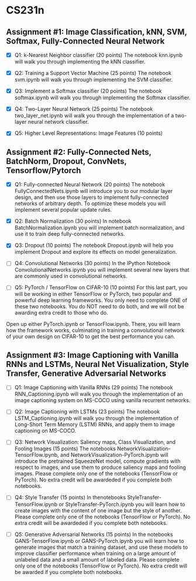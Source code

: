 # CS231n

## Assignment #1: Image Classification, kNN, SVM, Softmax, Fully-Connected Neural Network
- [x] Q1: k-Nearest Neighbor classifier (20 points)
The notebook knn.ipynb will walk you through implementing the kNN classifier.

- [x] Q2: Training a Support Vector Machine (25 points)
The notebook svm.ipynb will walk you through implementing the SVM classifier.

- [x] Q3: Implement a Softmax classifier (20 points)
The notebook softmax.ipynb will walk you through implementing the Softmax classifier.

- [x] Q4: Two-Layer Neural Network (25 points)
The notebook two_layer_net.ipynb will walk you through the implementation of a two-layer neural network classifier.

- [x] Q5: Higher Level Representations: Image Features (10 points)
## Assignment #2: Fully-Connected Nets, BatchNorm, Dropout, ConvNets, Tensorflow/Pytorch
- [x] Q1: Fully-connected Neural Network (20 points)
The notebook FullyConnectedNets.ipynb will introduce you to our modular layer design, and then use those layers to implement fully-connected networks of arbitrary depth. To optimize these models you will implement several popular update rules.

- [x] Q2: Batch Normalization (30 points)
In notebook BatchNormalization.ipynb you will implement batch normalization, and use it to train deep fully-connected networks.

- [x] Q3: Dropout (10 points)
The notebook Dropout.ipynb will help you implement Dropout and explore its effects on model generalization.

- [ ] Q4: Convolutional Networks (30 points)
In the IPython Notebook ConvolutionalNetworks.ipynb you will implement several new layers that are commonly used in convolutional networks.

- [ ] Q5: PyTorch / TensorFlow on CIFAR-10 (10 points)
For this last part, you will be working in either TensorFlow or PyTorch, two popular and powerful deep learning frameworks. You only need to complete ONE of these two notebooks. You do NOT need to do both, and we will not be awarding extra credit to those who do.

Open up either PyTorch.ipynb or TensorFlow.ipynb. There, you will learn how the framework works, culminating in training a convolutional network of your own design on CIFAR-10 to get the best performance you can.

## Assignment #3: Image Captioning with Vanilla RNNs and LSTMs, Neural Net Visualization, Style Transfer, Generative Adversarial Networks
- [ ] Q1: Image Captioning with Vanilla RNNs (29 points)
The notebook RNN_Captioning.ipynb will walk you through the implementation of an image captioning system on MS-COCO using vanilla recurrent networks.

- [ ] Q2: Image Captioning with LSTMs (23 points)
The notebook LSTM_Captioning.ipynb will walk you through the implementation of Long-Short Term Memory (LSTM) RNNs, and apply them to image captioning on MS-COCO.

- [ ] Q3: Network Visualization: Saliency maps, Class Visualization, and Fooling Images (15 points)
The notebooks NetworkVisualization-TensorFlow.ipynb, and NetworkVisualization-PyTorch.ipynb will introduce the pretrained SqueezeNet model, compute gradients with respect to images, and use them to produce saliency maps and fooling images. Please complete only one of the notebooks (TensorFlow or PyTorch). No extra credit will be awardeded if you complete both notebooks.

- [ ] Q4: Style Transfer (15 points)
In thenotebooks StyleTransfer-TensorFlow.ipynb or StyleTransfer-PyTorch.ipynb you will learn how to create images with the content of one image but the style of another. Please complete only one of the notebooks (TensorFlow or PyTorch). No extra credit will be awardeded if you complete both notebooks.

- [ ] Q5: Generative Adversarial Networks (15 points)
In the notebooks GANS-TensorFlow.ipynb or GANS-PyTorch.ipynb you will learn how to generate images that match a training dataset, and use these models to improve classifier performance when training on a large amount of unlabeled data and a small amount of labeled data. Please complete only one of the notebooks (TensorFlow or PyTorch). No extra credit will be awarded if you complete both notebooks.
